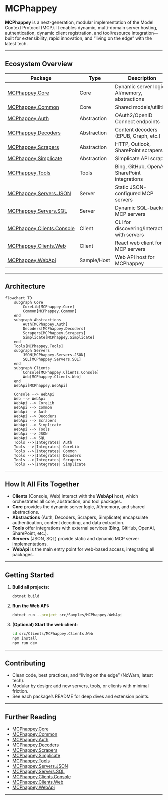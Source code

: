 # MCPhappey

**MCPhappey** is a next-generation, modular implementation of the Model Context Protocol (MCP). It enables dynamic, multi-domain server hosting, authentication, dynamic client registration, and tool/resource integration—built for extensibility, rapid innovation, and “living on the edge” with the latest tech.

---

## Ecosystem Overview

| Package                                                                 | Type         | Description                                      |
|--------------------------------------------------------------------------|--------------|--------------------------------------------------|
| [MCPhappey.Core](src/Core/MCPhappey.Core/README.md)                      | Core         | Dynamic server logic, AI/memory, abstractions    |
| [MCPhappey.Common](src/Core/MCPhappey.Common/README.md)                  | Core         | Shared models/utilities                          |
| [MCPhappey.Auth](src/Abstractions/MCPhappey.Auth/README.md)              | Abstraction  | OAuth2/OpenID Connect endpoints                  |
| [MCPhappey.Decoders](src/Abstractions/MCPhappey.Decoders/README.md)      | Abstraction  | Content decoders (EPUB, Graph, etc.)             |
| [MCPhappey.Scrapers](src/Abstractions/MCPhappey.Scrapers/README.md)      | Abstraction  | HTTP, Outlook, SharePoint scrapers               |
| [MCPhappey.Simplicate](src/Abstractions/MCPhappey.Simplicate/README.md)  | Abstraction  | Simplicate API scraper                           |
| [MCPhappey.Tools](src/Abstractions/MCPhappey.Tools/README.md)            | Tools        | Bing, GitHub, OpenAI, SharePoint integrations    |
| [MCPhappey.Servers.JSON](src/Servers/MCPhappey.Servers.JSON/README.md)   | Server       | Static JSON-configured MCP servers               |
| [MCPhappey.Servers.SQL](src/Servers/MCPhappey.Servers.SQL/README.md)     | Server       | Dynamic SQL-backed MCP servers                   |
| [MCPhappey.Clients.Console](src/Clients/MCPhappey.Clients.Console/README.md) | Client   | CLI for discovering/interacting with servers     |
| [MCPhappey.Clients.Web](src/Clients/MCPhappey.Clients.Web/README.md)     | Client       | React web client for MCP servers                 |
| [MCPhappey.WebApi](src/Samples/MCPhappey.WebApi/README.md)               | Sample/Host  | Web API host for MCPhappey                       |

---

## Architecture

```mermaid
flowchart TD
    subgraph Core
        CoreLib[MCPhappey.Core]
        Common[MCPhappey.Common]
    end
    subgraph Abstractions
        Auth[MCPhappey.Auth]
        Decoders[MCPhappey.Decoders]
        Scrapers[MCPhappey.Scrapers]
        Simplicate[MCPhappey.Simplicate]
    end
    Tools[MCPhappey.Tools]
    subgraph Servers
        JSON[MCPhappey.Servers.JSON]
        SQL[MCPhappey.Servers.SQL]
    end
    subgraph Clients
        Console[MCPhappey.Clients.Console]
        Web[MCPhappey.Clients.Web]
    end
    WebApi[MCPhappey.WebApi]

    Console --> WebApi
    Web --> WebApi
    WebApi --> CoreLib
    WebApi --> Common
    WebApi --> Auth
    WebApi --> Decoders
    WebApi --> Scrapers
    WebApi --> Simplicate
    WebApi --> Tools
    WebApi --> JSON
    WebApi --> SQL
    Tools -->|Integrates| Auth
    Tools -->|Integrates| CoreLib
    Tools -->|Integrates| Common
    Tools -->|Integrates| Decoders
    Tools -->|Integrates| Scrapers
    Tools -->|Integrates| Simplicate
```

---

## How It All Fits Together

- **Clients** (Console, Web) interact with the **WebApi** host, which orchestrates all core, abstraction, and tool packages.
- **Core** provides the dynamic server logic, AI/memory, and shared abstractions.
- **Abstractions** (Auth, Decoders, Scrapers, Simplicate) encapsulate authentication, content decoding, and data extraction.
- **Tools** offer integrations with external services (Bing, GitHub, OpenAI, SharePoint, etc.).
- **Servers** (JSON, SQL) provide static and dynamic MCP server implementations.
- **WebApi** is the main entry point for web-based access, integrating all packages.

---

## Getting Started

1. **Build all projects:**
   ```sh
   dotnet build
   ```
2. **Run the Web API:**
   ```sh
   dotnet run --project src/Samples/MCPhappey.WebApi
   ```
3. **(Optional) Start the web client:**
   ```sh
   cd src/Clients/MCPhappey.Clients.Web
   npm install
   npm run dev
   ```

---

## Contributing

- Clean code, best practices, and “living on the edge” (NoWarn, latest tech).
- Modular by design: add new servers, tools, or clients with minimal friction.
- See each package’s README for deep dives and extension points.

---

## Further Reading

- [MCPhappey.Core](src/Core/MCPhappey.Core/README.md)
- [MCPhappey.Common](src/Core/MCPhappey.Common/README.md)
- [MCPhappey.Auth](src/Abstractions/MCPhappey.Auth/README.md)
- [MCPhappey.Decoders](src/Abstractions/MCPhappey.Decoders/README.md)
- [MCPhappey.Scrapers](src/Abstractions/MCPhappey.Scrapers/README.md)
- [MCPhappey.Simplicate](src/Abstractions/MCPhappey.Simplicate/README.md)
- [MCPhappey.Tools](src/Abstractions/MCPhappey.Tools/README.md)
- [MCPhappey.Servers.JSON](src/Servers/MCPhappey.Servers.JSON/README.md)
- [MCPhappey.Servers.SQL](src/Servers/MCPhappey.Servers.SQL/README.md)
- [MCPhappey.Clients.Console](src/Clients/MCPhappey.Clients.Console/README.md)
- [MCPhappey.Clients.Web](src/Clients/MCPhappey.Clients.Web/README.md)
- [MCPhappey.WebApi](src/Samples/MCPhappey.WebApi/README.md)

---
